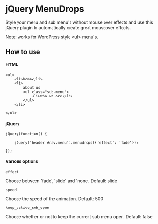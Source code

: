 jQuery MenuDrops
=============

Style your menu and sub menu's without mouse over effects and use this jQuery plugin to automatically create great mouseover effects.

Note: works for WordPress style &lt;ul&gt; menu's.

How to use
----------

#### HTML

    <ul>
        <li>home</li>
        <li>
            about us 
            <ul class="sub-menu">
                <li>Who we are</li>
            </ul>
        </li>
        
    </ul>

#### jQuery

    jQuery(function() {

        jQuery('header #nav.menu').menudrops({'effect': 'fade'});

    });

#### Various options

    effect
    
Choose between 'fade', 'slide' and 'none'. Default: slide

    speed
    
Choose the speed of the animation. Default: 500
    
    keep_active_sub_open
    
Choose whether or not to keep the current sub menu open. Default: false
